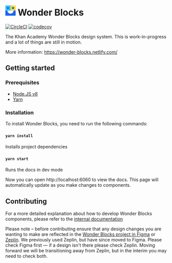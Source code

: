 # <img width="32" src="./static/logo.svg"> Wonder Blocks

[![CircleCI](https://circleci.com/gh/Khan/wonder-blocks.svg?style=svg)](https://circleci.com/gh/Khan/wonder-blocks) [![codecov](https://codecov.io/gh/Khan/wonder-blocks/branch/master/graph/badge.svg)](https://codecov.io/gh/Khan/wonder-blocks)

The Khan Academy Wonder Blocks design system. This is work-in-progress and a lot
of things are still in motion.

More information: https://wonder-blocks.netlify.com/

## Getting started

### Prerequisites

- [Node.JS v8](https://nodejs.org/download/release/v8.16.1/)
- [Yarn](https://yarnpkg.com/lang/en/docs/install/)

### Installation

To install Wonder Blocks, you need to run the following commands:

#### `yarn install`

Installs project dependencies

#### `yarn start`

Runs the docs in dev mode

Now you can open http://localhost:6060 to view the docs. This page will
automatically update as you make changes to components.

## Contributing

For a more detailed explanation about how to develop Wonder Blocks components,
please refer to the [internal documentation](https://khanacademy.atlassian.net/wiki/spaces/FRONTEND/pages/100827261/Developing+wonder-blocks)

Please note – before contributing ensure that any design changes you are wanting
to make are reflected in the [Wonder Blocks project in
Figma](https://www.figma.com/file/VbVu3h2BpBhH80niq101MHHE/Wonder-Blocks) or
[Zeplin](https://zpl.io/bl1owd1).  We previously used Zeplin, but have since
moved to Figma.  Please check Figma first — if a design isn't there please check
Zeplin.  Moving forward we will be transitioning away from Zeplin, but in the
interim you may need to check both.
